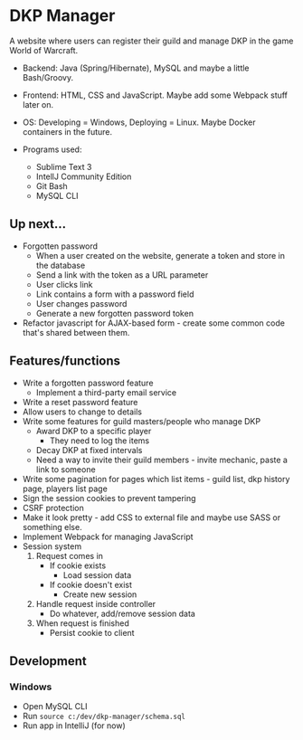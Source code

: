 # DKP Manager

A website where users can register their guild and manage DKP in the game World of Warcraft.

- Backend: Java (Spring/Hibernate), MySQL and maybe a little Bash/Groovy.
- Frontend: HTML, CSS and JavaScript. Maybe add some Webpack stuff later on.
- OS: Developing = Windows, Deploying = Linux. Maybe Docker containers in the future.

- Programs used:
	- Sublime Text 3
	- IntellJ Community Edition
	- Git Bash
	- MySQL CLI

## Up next...
- Forgotten password
	- When a user created on the website, generate a token and store in the database
	- Send a link with the token as a URL parameter
	- User clicks link
	- Link contains a form with a password field
	- User changes password
	- Generate a new forgotten password token
- Refactor javascript for AJAX-based form - create some common code that's shared between them.

## Features/functions

- Write a forgotten password feature
	- Implement a third-party email service
- Write a reset password feature
- Allow users to change to details
- Write some features for guild masters/people who manage DKP
	- Award DKP to a specific player
		- They need to log the items
	- Decay DKP at fixed intervals
	- Need a way to invite their guild members - invite mechanic, paste a link to someone
- Write some pagination for pages which list items - guild list, dkp history page, players list page 
- Sign the session cookies to prevent tampering
- CSRF protection
- Make it look pretty - add CSS to external file and maybe use SASS or something else.
- Implement Webpack for managing JavaScript
- Session system
	1. Request comes in
		- If cookie exists
			- Load session data
		- If cookie doesn't exist
			- Create new session
	2. Handle request inside controller
		- Do whatever, add/remove session data
	3. When request is finished
	    - Persist cookie to client

## Development

### Windows
- Open MySQL CLI
- Run `source c:/dev/dkp-manager/schema.sql`
- Run app in IntelliJ (for now)